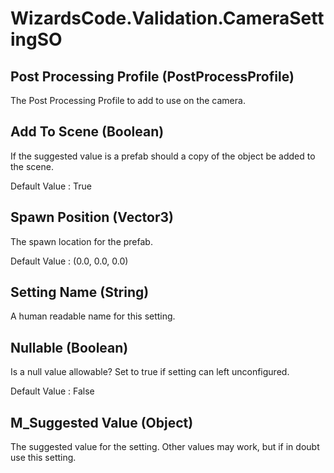 # WizardsCode.Validation.CameraSettingSO

## Post Processing Profile (PostProcessProfile)

The Post Processing Profile to add to use on the camera.


## Add To Scene (Boolean)

If the suggested value is a prefab should a copy of the object be added to the scene.

Default Value     : True


## Spawn Position (Vector3)

The spawn location for the prefab.

Default Value     : (0.0, 0.0, 0.0)


## Setting Name (String)

A human readable name for this setting.


## Nullable (Boolean)

Is a null value allowable? Set to true if setting can left unconfigured.

Default Value     : False


## M_Suggested Value (Object)

The suggested value for the setting. Other values may work, but if in doubt use this setting.

